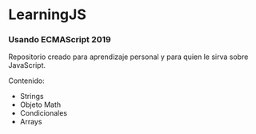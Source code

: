 # LearningJS
 
### Usando ECMAScript 2019
Repositorio creado para aprendizaje personal y para quien le sirva sobre JavaScript.

Contenido:
* Strings
* Objeto Math
* Condicionales
* Arrays
